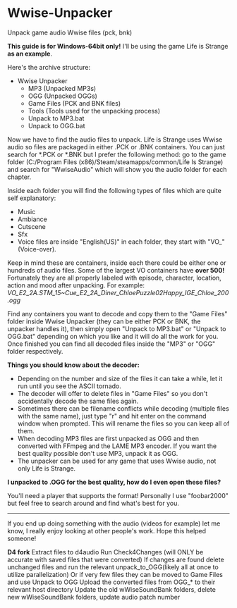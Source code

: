 # Wwise-Unpacker
Unpack game audio Wwise files (pck, bnk)

**This guide is for Windows-64bit only!** I'll be using the game Life is Strange **as an example**.

Here's the archive structure:

* Wwise Unpacker
  * MP3 (Unpacked MP3s)
  * OGG (Unpacked OGGs)
  * Game Files (PCK and BNK files)
  * Tools (Tools used for the unpacking process)
  * Unpack to MP3.bat
  * Unpack to OGG.bat
  
Now we have to find the audio files to unpack. Life is Strange uses Wwise audio so files are packaged in either .PCK or .BNK containers. 
You can just search for *.PCK or *.BNK but I prefer the following method: go to the game folder (C:/Program Files (x86)/Steam/steamapps/common/Life Is Strange) and search for "WwiseAudio" which will show you the audio folder for each chapter.

Inside each folder you will find the following types of files which are quite self explanatory:

* Music
* Ambiance
* Cutscene
* Sfx
* Voice files are inside "English(US)" in each folder, they start with "VO_" (Voice-over).

Keep in mind these are containers, inside each there could be either one or hundreds of audio files. Some of the largest VO containers have **over 500!** Fortunately they are all properly labeled with episode, character, location, action and mood after unpacking. 
For example: *VO_E2_2A.STM_15~Cue_E2_2A_Diner_ChloePuzzle02Happy_IGE_Chloe_200.ogg*

Find any containers you want to decode and copy them to the "Game Files" folder inside Wwise Unpacker (they can be either PCK or BNK, the unpacker handles it), then simply open "Unpack to MP3.bat" or "Unpack to OGG.bat" depending on which you like and it will do all the work for you. 
Once finished you can find all decoded files inside the "MP3" or "OGG" folder respectively.

**Things you should know about the decoder:**

* Depending on the number and size of the files it can take a while, let it run until you see the ASCII tornado.
* The decoder will offer to delete files in "Game Files" so you don't accidentally decode the same files again.
* Sometimes there can be filename conflicts while decoding (multiple files with the same name), just type "r" and hit enter on the command window when prompted. This will rename the files so you can keep all of them.
* When decoding MP3 files are first unpacked as OGG and then converted with FFmpeg and the LAME MP3 encoder. If you want the best quality possible don't use MP3, unpack it as OGG.
* The unpacker can be used for any game that uses Wwise audio, not only Life is Strange.

**I unpacked to .OGG for the best quality, how do I even open these files?**

You'll need a player that supports the format! Personally I use "foobar2000" but feel free to search around and find what's best for you.

---

If you end up doing something with the audio (videos for example) let me know, I really enjoy looking at other people's work. Hope this helped someone!



**D4 fork**
Extract files to d4audio
Run Check4Changes (will ONLY be accurate with saved files that were converted)
If changes are found delete unchanged files and run the relevant unpack_to_OGG(likely all at once to utilize parallelization)
Or if very few files they can be moved to Game Files and use Unpack to OGG
Upload the converted files from OGG_* to their relevant host directory
Update the old wWiseSoundBank folders, delete new wWiseSoundBank folders, update audio patch number